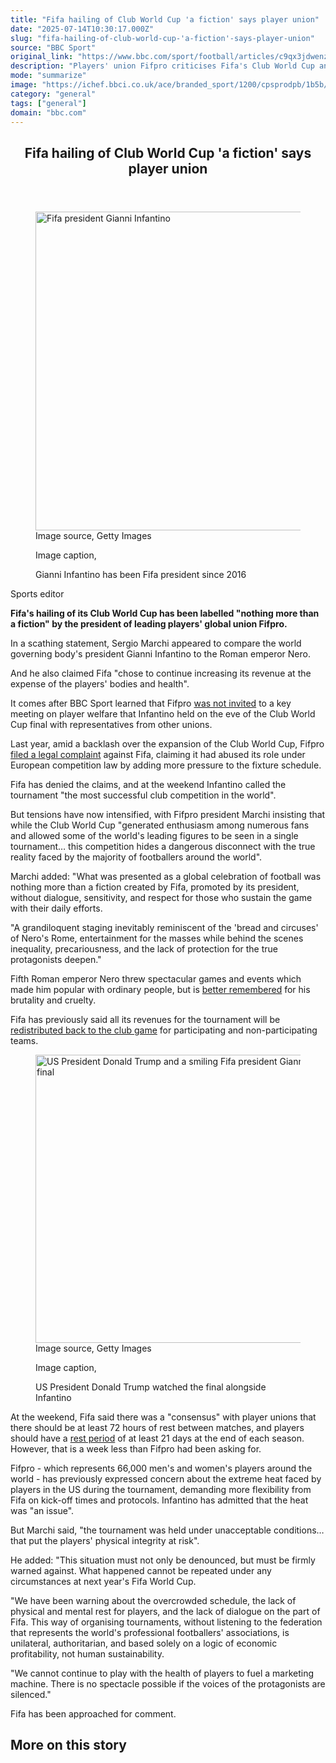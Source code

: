```yaml
---
title: "Fifa hailing of Club World Cup 'a fiction' says player union"
date: "2025-07-14T10:30:17.000Z"
slug: "fifa-hailing-of-club-world-cup-'a-fiction'-says-player-union"
source: "BBC Sport"
original_link: "https://www.bbc.com/sport/football/articles/c9qx3jdwenzo"
description: "Players' union Fifpro criticises Fifa's Club World Cup and the world governing body's president, Gianni Infantino."
mode: "summarize"
image: "https://ichef.bbci.co.uk/ace/branded_sport/1200/cpsprodpb/1b5b/live/99bdbe90-6098-11f0-b159-5f65fe1d2cc0.jpg"
category: "general"
tags: ["general"]
domain: "bbc.com"
---
```

<div id="readability-page-1" class="page"><div><main id="main-content" data-testid="main-content"><article id="urn-bbc-ares--article-c9qx3jdwenzo"><header data-component="headline-block"><h2 id="main-heading" type="headline" tabindex="-1"><span role="text">Fifa hailing of Club World Cup 'a fiction' says player union</span></h2></header><div data-component="image-block"><figure><p><span><picture><source srcset="https://ichef.bbci.co.uk/ace/standard/240/cpsprodpb/1b5b/live/99bdbe90-6098-11f0-b159-5f65fe1d2cc0.jpg.webp 240w, https://ichef.bbci.co.uk/ace/standard/320/cpsprodpb/1b5b/live/99bdbe90-6098-11f0-b159-5f65fe1d2cc0.jpg.webp 320w, https://ichef.bbci.co.uk/ace/standard/480/cpsprodpb/1b5b/live/99bdbe90-6098-11f0-b159-5f65fe1d2cc0.jpg.webp 480w, https://ichef.bbci.co.uk/ace/standard/624/cpsprodpb/1b5b/live/99bdbe90-6098-11f0-b159-5f65fe1d2cc0.jpg.webp 624w, https://ichef.bbci.co.uk/ace/standard/800/cpsprodpb/1b5b/live/99bdbe90-6098-11f0-b159-5f65fe1d2cc0.jpg.webp 800w" type="image/webp"><img alt="Fifa president Gianni Infantino" src="https://ichef.bbci.co.uk/ace/standard/907/cpsprodpb/1b5b/live/99bdbe90-6098-11f0-b159-5f65fe1d2cc0.jpg" srcset="https://ichef.bbci.co.uk/ace/standard/240/cpsprodpb/1b5b/live/99bdbe90-6098-11f0-b159-5f65fe1d2cc0.jpg 240w, https://ichef.bbci.co.uk/ace/standard/320/cpsprodpb/1b5b/live/99bdbe90-6098-11f0-b159-5f65fe1d2cc0.jpg 320w, https://ichef.bbci.co.uk/ace/standard/480/cpsprodpb/1b5b/live/99bdbe90-6098-11f0-b159-5f65fe1d2cc0.jpg 480w, https://ichef.bbci.co.uk/ace/standard/624/cpsprodpb/1b5b/live/99bdbe90-6098-11f0-b159-5f65fe1d2cc0.jpg 624w, https://ichef.bbci.co.uk/ace/standard/800/cpsprodpb/1b5b/live/99bdbe90-6098-11f0-b159-5f65fe1d2cc0.jpg 800w" width="907" height="510.00000000000006"></picture></span><span role="text"><span>Image source, </span>Getty Images</span></p><figcaption><span>Image caption, </span><p>Gianni Infantino has been Fifa president since 2016</p></figcaption></figure></div><div data-component="byline-block"><p>Sports editor</p></div><div data-component="text-block"><p><b>Fifa's hailing of its Club World Cup has been labelled "nothing more than a fiction" by the president of leading players' global union Fifpro.</b></p><p>In a scathing statement, Sergio Marchi appeared to compare the world governing body's president Gianni Infantino to the Roman emperor Nero.</p><p>And he also claimed Fifa "chose to continue increasing its revenue at the expense of the players' bodies and health".</p><p>It comes after BBC Sport learned that Fifpro <a href="https://www.bbc.com/sport/football/articles/c1lj92jqr67o">was not invited</a> to a key meeting on player welfare that Infantino held on the eve of the Club World Cup final with representatives from other unions.</p><p>Last year, amid a backlash over the expansion of the Club World Cup, Fifpro <a href="https://www.bbc.com/sport/football/articles/c981203e61qo">filed a legal complaint</a> against Fifa, claiming it had abused its role under European competition law by adding more pressure to the fixture schedule.</p><p>Fifa has denied the claims, and at the weekend Infantino called the tournament "the most successful club competition in the world".</p><p>But tensions have now intensified, with Fifpro president Marchi insisting that while the Club World Cup "generated enthusiasm among numerous fans and allowed some of the world's leading figures to be seen in a single tournament… this competition hides a dangerous disconnect with the true reality faced by the majority of footballers around the world".</p><p>Marchi added: "What was presented as a global celebration of football was nothing more than a fiction created by Fifa, promoted by its president, without dialogue, sensitivity, and respect for those who sustain the game with their daily efforts.</p><p>"A grandiloquent staging inevitably reminiscent of the 'bread and circuses' of Nero's Rome, entertainment for the masses while behind the scenes inequality, precariousness, and the lack of protection for the true protagonists deepen."</p><p>Fifth Roman emperor Nero threw spectacular games and events which made him popular with ordinary people, but is <a href="https://www.bbc.com/programmes/articles/4DwgbSMcR5WZcxYjC2p1c9Z/nero-to-zero-the-rise-and-fall-of-a-brutal-roman-emperor">better remembered</a> for his brutality and cruelty.</p><p>Fifa has previously said all its revenues for the tournament will be <a href="https://www.bbc.com/sport/football/articles/cjrne75xdqjo">redistributed back to the club game</a> for participating and non-participating teams.</p></div><div data-component="image-block"><figure><p><span><picture><source srcset="https://ichef.bbci.co.uk/ace/standard/240/cpsprodpb/e8f4/live/f4801670-6084-11f0-83e5-c99758354894.jpg.webp 240w, https://ichef.bbci.co.uk/ace/standard/320/cpsprodpb/e8f4/live/f4801670-6084-11f0-83e5-c99758354894.jpg.webp 320w, https://ichef.bbci.co.uk/ace/standard/480/cpsprodpb/e8f4/live/f4801670-6084-11f0-83e5-c99758354894.jpg.webp 480w, https://ichef.bbci.co.uk/ace/standard/624/cpsprodpb/e8f4/live/f4801670-6084-11f0-83e5-c99758354894.jpg.webp 624w, https://ichef.bbci.co.uk/ace/standard/800/cpsprodpb/e8f4/live/f4801670-6084-11f0-83e5-c99758354894.jpg.webp 800w" type="image/webp"><img alt="US President Donald Trump and a smiling Fifa president Gianni Infantino point at the camera after the Club World Cup final" loading="lazy" src="https://ichef.bbci.co.uk/ace/standard/819/cpsprodpb/e8f4/live/f4801670-6084-11f0-83e5-c99758354894.jpg" srcset="https://ichef.bbci.co.uk/ace/standard/240/cpsprodpb/e8f4/live/f4801670-6084-11f0-83e5-c99758354894.jpg 240w, https://ichef.bbci.co.uk/ace/standard/320/cpsprodpb/e8f4/live/f4801670-6084-11f0-83e5-c99758354894.jpg 320w, https://ichef.bbci.co.uk/ace/standard/480/cpsprodpb/e8f4/live/f4801670-6084-11f0-83e5-c99758354894.jpg 480w, https://ichef.bbci.co.uk/ace/standard/624/cpsprodpb/e8f4/live/f4801670-6084-11f0-83e5-c99758354894.jpg 624w, https://ichef.bbci.co.uk/ace/standard/800/cpsprodpb/e8f4/live/f4801670-6084-11f0-83e5-c99758354894.jpg 800w" width="819" height="461"></picture></span><span role="text"><span>Image source, </span>Getty Images</span></p><figcaption><span>Image caption, </span><p>US President Donald Trump watched the final alongside Infantino</p></figcaption></figure></div><div data-component="text-block"><p>At the weekend, Fifa said there was a "consensus" with player unions that there should be at least 72 hours of rest between matches, and players should have a <a href="https://www.bbc.com/sport/football/articles/cr7zy3k9jkyo">rest period</a> of at least 21 days at the end of each season. However, that is a week less than Fifpro had been asking for.</p><p>Fifpro - which represents 66,000 men's and women's players around the world - has previously expressed concern about the extreme heat faced by players in the US during the tournament, demanding more flexibility from Fifa on kick-off times and protocols. Infantino has admitted that the heat was "an issue".</p><p>But Marchi said, "the tournament was held under unacceptable conditions… that put the players' physical integrity at risk". </p><p>He added: "This situation must not only be denounced, but must be firmly warned against. What happened cannot be repeated under any circumstances at next year's Fifa World Cup.</p><p>"We have been warning about the overcrowded schedule, the lack of physical and mental rest for players, and the lack of dialogue on the part of Fifa. This way of organising tournaments, without listening to the federation that represents the world's professional footballers' associations, is unilateral, authoritarian, and based solely on a logic of economic profitability, not human sustainability.</p><p>"We cannot continue to play with the health of players to fuel a marketing machine. There is no spectacle possible if the voices of the protagonists are silenced."</p><p>Fifa has been approached for comment.</p></div><section data-component="links-block"><p><h2 type="normal">More on this story</h2></p></section></article></main></div></div>